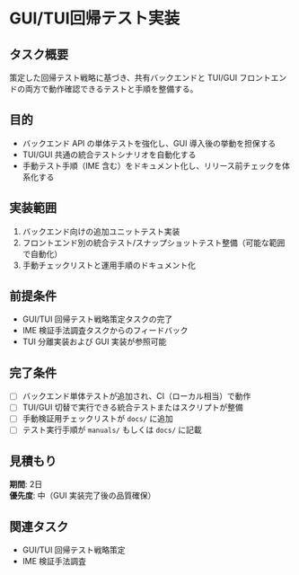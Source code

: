 # GUI/TUI回帰テスト実装

## タスク概要
策定した回帰テスト戦略に基づき、共有バックエンドと TUI/GUI フロントエンドの両方で動作確認できるテストと手順を整備する。

## 目的
- バックエンド API の単体テストを強化し、GUI 導入後の挙動を担保する
- TUI/GUI 共通の統合テストシナリオを自動化する
- 手動テスト手順（IME 含む）をドキュメント化し、リリース前チェックを体系化する

## 実装範囲
1. バックエンド向けの追加ユニットテスト実装
2. フロントエンド別の統合テスト/スナップショットテスト整備（可能な範囲で自動化）
3. 手動チェックリストと運用手順のドキュメント化

## 前提条件
- GUI/TUI 回帰テスト戦略策定タスクの完了
- IME 検証手法調査タスクからのフィードバック
- TUI 分離実装および GUI 実装が参照可能

## 完了条件
- [ ] バックエンド単体テストが追加され、CI（ローカル相当）で動作
- [ ] TUI/GUI 切替で実行できる統合テストまたはスクリプトが整備
- [ ] 手動検証用チェックリストが `docs/` に追加
- [ ] テスト実行手順が `manuals/` もしくは `docs/` に記載

## 見積もり
**期間**: 2日  
**優先度**: 中（GUI 実装完了後の品質確保）

## 関連タスク
- GUI/TUI 回帰テスト戦略策定
- IME 検証手法調査
